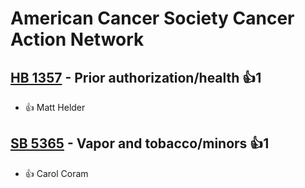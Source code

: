 # American Cancer Society Cancer Action Network

## [HB 1357](/bill/2023-24/hb/1357/) - Prior authorization/health 👍1  
* 👍 Matt Helder

## [SB 5365](/bill/2023-24/sb/5365/) - Vapor and tobacco/minors 👍1  
* 👍 Carol Coram